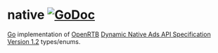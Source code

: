 # native [![GoDoc](https://godoc.org/github.com/mxmCherry/openrtb/native?status.svg)](https://godoc.org/github.com/mxmCherry/openrtb/native)

[Go](https://golang.org/) implementation of [OpenRTB](https://www.iab.com/guidelines/real-time-bidding-rtb-project/) [Dynamic Native Ads API
Specification Version 1.2](https://www.iab.com/wp-content/uploads/2018/03/OpenRTB-Native-Ads-Specification-Final-1.2.pdf) types/enums.

